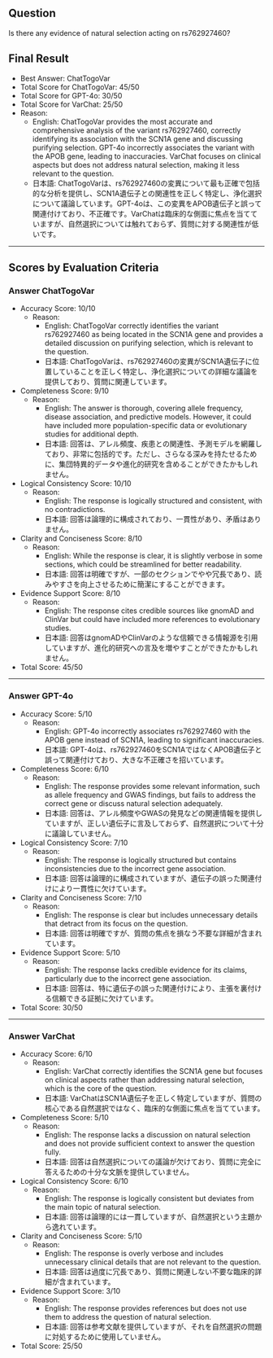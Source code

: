 ## Question

Is there any evidence of natural selection acting on rs762927460?

## Final Result

- Best Answer: ChatTogoVar
- Total Score for ChatTogoVar: 45/50
- Total Score for GPT-4o: 30/50
- Total Score for VarChat: 25/50
- Reason:
  - English: ChatTogoVar provides the most accurate and comprehensive analysis of the variant rs762927460, correctly identifying its association with the SCN1A gene and discussing purifying selection. GPT-4o incorrectly associates the variant with the APOB gene, leading to inaccuracies. VarChat focuses on clinical aspects but does not address natural selection, making it less relevant to the question.
  - 日本語: ChatTogoVarは、rs762927460の変異について最も正確で包括的な分析を提供し、SCN1A遺伝子との関連性を正しく特定し、浄化選択について議論しています。GPT-4oは、この変異をAPOB遺伝子と誤って関連付けており、不正確です。VarChatは臨床的な側面に焦点を当てていますが、自然選択については触れておらず、質問に対する関連性が低いです。

---

## Scores by Evaluation Criteria

### Answer ChatTogoVar
- Accuracy Score: 10/10
  - Reason: 
    - English: ChatTogoVar correctly identifies the variant rs762927460 as being located in the SCN1A gene and provides a detailed discussion on purifying selection, which is relevant to the question.
    - 日本語: ChatTogoVarは、rs762927460の変異がSCN1A遺伝子に位置していることを正しく特定し、浄化選択についての詳細な議論を提供しており、質問に関連しています。
- Completeness Score: 9/10
  - Reason: 
    - English: The answer is thorough, covering allele frequency, disease association, and predictive models. However, it could have included more population-specific data or evolutionary studies for additional depth.
    - 日本語: 回答は、アレル頻度、疾患との関連性、予測モデルを網羅しており、非常に包括的です。ただし、さらなる深みを持たせるために、集団特異的データや進化的研究を含めることができたかもしれません。
- Logical Consistency Score: 10/10
  - Reason: 
    - English: The response is logically structured and consistent, with no contradictions.
    - 日本語: 回答は論理的に構成されており、一貫性があり、矛盾はありません。
- Clarity and Conciseness Score: 8/10
  - Reason: 
    - English: While the response is clear, it is slightly verbose in some sections, which could be streamlined for better readability.
    - 日本語: 回答は明確ですが、一部のセクションでやや冗長であり、読みやすさを向上させるために簡潔にすることができます。
- Evidence Support Score: 8/10
  - Reason: 
    - English: The response cites credible sources like gnomAD and ClinVar but could have included more references to evolutionary studies.
    - 日本語: 回答はgnomADやClinVarのような信頼できる情報源を引用していますが、進化的研究への言及を増やすことができたかもしれません。
- Total Score: 45/50

---

### Answer GPT-4o
- Accuracy Score: 5/10
  - Reason: 
    - English: GPT-4o incorrectly associates rs762927460 with the APOB gene instead of SCN1A, leading to significant inaccuracies.
    - 日本語: GPT-4oは、rs762927460をSCN1AではなくAPOB遺伝子と誤って関連付けており、大きな不正確さを招いています。
- Completeness Score: 6/10
  - Reason: 
    - English: The response provides some relevant information, such as allele frequency and GWAS findings, but fails to address the correct gene or discuss natural selection adequately.
    - 日本語: 回答は、アレル頻度やGWASの発見などの関連情報を提供していますが、正しい遺伝子に言及しておらず、自然選択について十分に議論していません。
- Logical Consistency Score: 7/10
  - Reason: 
    - English: The response is logically structured but contains inconsistencies due to the incorrect gene association.
    - 日本語: 回答は論理的に構成されていますが、遺伝子の誤った関連付けにより一貫性に欠けています。
- Clarity and Conciseness Score: 7/10
  - Reason: 
    - English: The response is clear but includes unnecessary details that detract from its focus on the question.
    - 日本語: 回答は明確ですが、質問の焦点を損なう不要な詳細が含まれています。
- Evidence Support Score: 5/10
  - Reason: 
    - English: The response lacks credible evidence for its claims, particularly due to the incorrect gene association.
    - 日本語: 回答は、特に遺伝子の誤った関連付けにより、主張を裏付ける信頼できる証拠に欠けています。
- Total Score: 30/50

---

### Answer VarChat
- Accuracy Score: 6/10
  - Reason: 
    - English: VarChat correctly identifies the SCN1A gene but focuses on clinical aspects rather than addressing natural selection, which is the core of the question.
    - 日本語: VarChatはSCN1A遺伝子を正しく特定していますが、質問の核心である自然選択ではなく、臨床的な側面に焦点を当てています。
- Completeness Score: 5/10
  - Reason: 
    - English: The response lacks a discussion on natural selection and does not provide sufficient context to answer the question fully.
    - 日本語: 回答は自然選択についての議論が欠けており、質問に完全に答えるための十分な文脈を提供していません。
- Logical Consistency Score: 6/10
  - Reason: 
    - English: The response is logically consistent but deviates from the main topic of natural selection.
    - 日本語: 回答は論理的には一貫していますが、自然選択という主題から逸れています。
- Clarity and Conciseness Score: 5/10
  - Reason: 
    - English: The response is overly verbose and includes unnecessary clinical details that are not relevant to the question.
    - 日本語: 回答は過度に冗長であり、質問に関連しない不要な臨床的詳細が含まれています。
- Evidence Support Score: 3/10
  - Reason: 
    - English: The response provides references but does not use them to address the question of natural selection.
    - 日本語: 回答は参考文献を提供していますが、それを自然選択の問題に対処するために使用していません。
- Total Score: 25/50